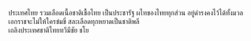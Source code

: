 ประเทศไทย รวมเลือดเนื้อชาติเชื้อไทย
เป็นประชารัฐ
ผไทของไทยทุกส่วน
อยู่ดำรงคงไว้ได้ทั้งมวล
เอกราชจะไม่ให้ใครข่มขี่
สละเลือดทุกหยาดเป็นชาติพลี	
เถลิงประเทศชาติไทยทวีมีชัย 
ชโย
